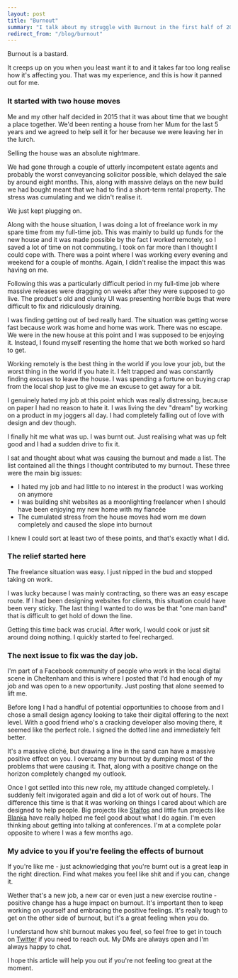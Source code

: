 ```yaml
---
layout: post
title: "Burnout"
summary: "I talk about my struggle with Burnout in the first half of 2016 and how I overcame it. Written for #geekmentalhelp."
redirect_from: "/blog/burnout"
---
```


Burnout is a bastard.

It creeps up on you when you least want it to and it takes far too long realise how it's affecting you. That was my experience, and this is how it panned out for me.

### It started with two house moves

Me and my other half decided in 2015 that it was about time that we bought a place together. We'd been renting a house from her Mum for the last 5 years and we agreed to help sell it for her because we were leaving her in the lurch.

Selling the house was an absolute nightmare.

We had gone through a couple of utterly incompetent estate agents and probably the worst conveyancing solicitor possible, which delayed the sale by around eight months. This, along with massive delays on the new build we had bought meant that we had to find a short-term rental property. The stress was cumulating and we didn't realise it.

We just kept plugging on.

Along with the house situation, I was doing a lot of freelance work in my spare time from my full-time job. This was mainly to build up funds for the new house and it was made possible by the fact I worked remotely, so I saved a lot of time on not commuting. I took on far more than I thought I could cope with. There was a point where I was working every evening and weekend for a couple of months. Again, I didn't realise the impact this was having on me.

Following this was a particularly difficult period in my full-time job where massive releases were dragging on weeks after they were supposed to go live. The product's old and clunky UI was presenting horrible bugs that were difficult to fix and ridiculously draining.

I was finding getting out of bed really hard. The situation was getting worse fast because work was home and home was work. There was no escape. We were in the new house at this point and I was supposed to be enjoying it. Instead, I found myself resenting the home that we both worked so hard to get.

Working remotely is the best thing in the world if you love your job, but the worst thing in the world if you hate it. I felt trapped and was constantly finding excuses to leave the house. I was spending a fortune on buying crap from the local shop just to give me an excuse to get away for a bit.

I genuinely hated my job at this point which was really distressing, because on paper I had no reason to hate it. I was living the dev "dream" by working on a product in my joggers all day. I had completely falling out of love with design and dev though.

I finally hit me what was up. I was burnt out. Just realising what was up felt good and I had a sudden drive to fix it.

I sat and thought about what was causing the burnout and made a list. The list contained all the things I thought contributed to my burnout. These three were the main big issues:

- I hated my job and had little to no interest in the product I was working on anymore
- I was building shit websites as a moonlighting freelancer when I should have been enjoying my new home with my fiancée
- The cumulated stress from the house moves had worn me down completely and caused the slope into burnout

I knew I could sort at least two of these points, and that's exactly what I did.

### The relief started here

The freelance situation was easy. I just nipped in the bud and stopped taking on work.

I was lucky because I was mainly contracting, so there was an easy escape route. If I had been designing websites for clients, this situation could have been very sticky. The last thing I wanted to do was be that "one man band" that is difficult to get hold of down the line.

Getting this time back was crucial. After work, I would cook or just sit around doing nothing. I quickly started to feel recharged.

### The next issue to fix was the day job.

I'm part of a Facebook community of people who work in the local digital scene in Cheltenham and this is where I posted that I'd had enough of my job and was open to a new opportunity. Just posting that alone seemed to lift me.

Before long I had a handful of potential opportunities to choose from and I chose a small design agency looking to take their digital offering to the next level. With a good friend who's a cracking developer also moving there, it seemed like the perfect role. I signed the dotted line and immediately felt better.

It's a massive cliché, but drawing a line in the sand can have a massive positive effect on you. I overcame my burnout by dumping most of the problems that were causing it. That, along with a positive change on the horizon completely changed my outlook.

Once I got settled into this new role, my attitude changed completely. I suddenly felt invigorated again and did a lot of work out of hours. The difference this time is that it was working on things I cared about which are designed to help people. Big projects like [Stalfos](https://hankchizljaw.io/blog/introducing-stalfos) and little fun projects like [Blanka](https://hankchizljaw.io/blog/introducing-blanka) have really helped me feel good about what I do again. I'm even thinking about getting into talking at conferences. I'm at a complete polar opposite to where I was a few months ago.

### My advice to you if you're feeling the effects of burnout

If you're like me - just acknowledging that you're burnt out is a great leap in the right direction. Find what makes you feel like shit and if you can, change it.

Wether that's a new job, a new car or even just a new exercise routine - positive change has a huge impact on burnout. It's important then to keep working on yourself and embracing the positive feelings. It's really tough to get on the other side of burnout, but it's a great feeling when you do.

I understand how shit burnout makes you feel, so feel free to get in touch on [Twitter](https://twitter.com/hankchizljaw) if you need to reach out. My DMs are always open and I'm always happy to chat.

I hope this article will help you out if you're not feeling too great at the moment.
